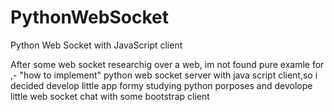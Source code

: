 # PythonWebSocket
Python Web Socket with JavaScript client

After some web socket researchig over a web, im not found pure examle for ,- "how to implement" python web socket server with java script client,so i decided develop little app formy studying python porposes and devolope little web socket chat with some bootstrap client 
